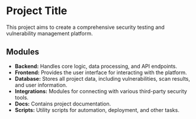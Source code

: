 # Project Title

This project aims to create a comprehensive security testing and vulnerability management platform.

## Modules

* **Backend:** Handles core logic, data processing, and API endpoints.
* **Frontend:** Provides the user interface for interacting with the platform.
* **Database:** Stores all project data, including vulnerabilities, scan results, and user information.
* **Integrations:** Modules for connecting with various third-party security tools.
* **Docs:** Contains project documentation.
* **Scripts:** Utility scripts for automation, deployment, and other tasks.

